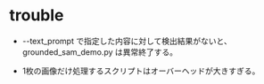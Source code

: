 # trouble
- --text_prompt で指定した内容に対して検出結果がないと、grounded_sam_demo.py は異常終了する。

- 1枚の画像だけ処理するスクリプトはオーバーヘッドが大きすぎる。

